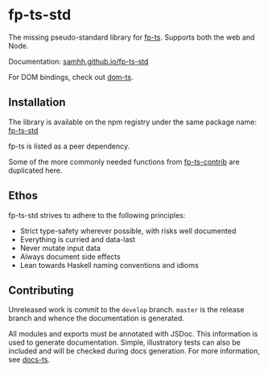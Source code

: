 # fp-ts-std

The missing pseudo-standard library for [fp-ts](https://gcanti.github.io/fp-ts/). Supports both the web and Node.

Documentation: [samhh.github.io/fp-ts-std](https://samhh.github.io/fp-ts-std/)

For DOM bindings, check out [dom-ts](https://github.com/waynevanson/dom-ts).

## Installation

The library is available on the npm registry under the same package name: [fp-ts-std](https://www.npmjs.com/package/fp-ts-std)

fp-ts is listed as a peer dependency.

Some of the more commonly needed functions from [fp-ts-contrib](https://gcanti.github.io/fp-ts-contrib/docs/modules) are duplicated here.

## Ethos

fp-ts-std strives to adhere to the following principles:

- Strict type-safety wherever possible, with risks well documented
- Everything is curried and data-last
- Never mutate input data
- Always document side effects
- Lean towards Haskell naming conventions and idioms

## Contributing

Unreleased work is commit to the `develop` branch. `master` is the release branch and whence the documentation is generated.

All modules and exports must be annotated with JSDoc. This information is used to generate documentation. Simple, illustratory tests can also be included and will be checked during docs generation. For more information, see [docs-ts](https://github.com/gcanti/docs-ts).

